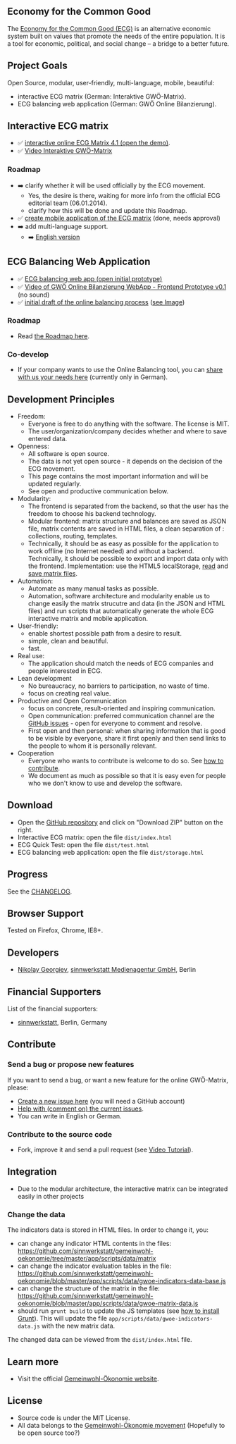 ## Economy for the Common Good
The [Economy for the Common Good (ECG)](http://gemeinwohl-oekonomie.org) is an alternative economic system built on values that promote the needs of the entire population.
 It is a tool for economic, political, and social change – a bridge to a better future.

## Project Goals
Open Source, modular, user-friendly, multi-language, mobile, beautiful:

* interactive ECG matrix (German: Interaktive GWÖ-Matrix).
* ECG balancing web application (German: GWÖ Online Bilanzierung).

## Interactive ECG matrix

* :white_check_mark: [interactive online ECG Matrix 4.1 (open the demo)](http://sinnwerkstatt.github.io/gemeinwohl-oekonomie/#).
* :white_check_mark: [Video Interaktive GWÖ-Matrix ](http://www.youtube.com/watch?v=b3aGKeZJlBI)

### Roadmap

* :arrow_right: clarify whether it will be used officially by the ECG movement.
    * Yes, the desire is there, waiting for more info from the official ECG editorial team (06.01.2014).
    * clarify how this will be done and update this Roadmap.
* :white_check_mark: [create mobile application of the ECG matrix](https://github.com/sinnwerkstatt/economy-common-good-mobile) (done, needs approval)
* :arrow_right: add multi-language support.
    * :arrow_right: [English version](https://github.com/sinnwerkstatt/gemeinwohl-oekonomie/issues?milestone=3&state=open)

## ECG Balancing Web Application

* :white_check_mark: [ECG balancing web app (open initial prototype)](http://sinnwerkstatt.github.io/gemeinwohl-oekonomie/storage.html)
* :white_check_mark: [Video of GWÖ Online Bilanzierung WebApp - Frontend Prototype v0.1](http://www.youtube.com/watch?v=5SWigCkOKBk) (no sound)
* :white_check_mark: [initial draft of the online balancing process](http://creately.com/diagram/hlvynl1f1/MA9GKxHvxTVAKUOax04wCo1pbQc%3D) ([see Image](https://raw2.github.com/sinnwerkstatt/gemeinwohl-oekonomie/master/docs/images/ecg-online-balancing-process.png))

### Roadmap

* Read [the Roadmap here](docs/ECG_Online_Balancing_Roadmap_de.md#roadmap).

### Co-develop

* If your company wants to use the Online Balancing tool, you can [share with us your needs here](docs/ECG_Online_Balancing_Roadmap_de.md#mitgestalten) (currently only in German).


## Development Principles

* Freedom:
    * Everyone is free to do anything with the software. The license is MIT.
    * The user/organization/company decides whether and where to save entered data.
* Openness:
    * All software is open source.
    * The data is not yet open source - it depends on the decision of the ECG movement.
    * This page contains the most important information and will be updated regularly.
    * See open and productive communication below.
* Modularity:
    * The frontend is separated from the backend, so that the user has the freedom to choose his backend technology.
    * Modular frontend: matrix structure and balances are saved as JSON file, matrix contents are saved in HTML files, a clean separation of : collections, routing, templates. 
    * Technically, it should be as easy as possible for the application to work offline (no Internet needed) and without a backend. Technically, it should be possible to export and import data only with the frontend. Implementation: use the HTML5 localStorage, [read](http://www.html5rocks.com/en/tutorials/file/dndfiles/) and [save matrix files](http://stackoverflow.com/a/20194533/2510374).
* Automation:
    * Automate as many manual tasks as possible.
    * Automation, software architecture and modularity enable us to change easily the matrix strucutre and data (in the JSON and HTML  files) and run scripts that automatically generate the whole ECG interactive matrix and mobile application.
* User-friendly:
    * enable shortest possible path from a desire to result.
    * simple, clean and beautiful.
    * fast.
* Real use:
    * The application should match the needs of ECG companies and people interested in ECG.
* Lean development
    * No bureaucracy, no barriers to participation, no waste of time.
    * focus on creating real value.
* Productive and Open Communication
    * focus on concrete, result-oriented and inspiring communication.
    * Open communication: preferred communication channel are the [GitHub issues](https://github.com/sinnwerkstatt/gemeinwohl-oekonomie/issues) - open for everyone to comment and resolve.
    * First open and then personal: when sharing information that is good to be visible by everyone, share it first openly and then send links to the people to whom it is personally relevant.
* Cooperation
    * Everyone who wants to contribute is welcome to do so. See [how to contribute](#contribute).
    * We document as much as possible so that it is easy even for people who we don't know to use and develop the software.

## Download

* Open the [GitHub repository](https://github.com/sinnwerkstatt/gemeinwohl-oekonomie) and click on "Download ZIP" button on the right.
* Interactive ECG matrix: open the file ```dist/index.html```
* ECG Quick Test: open the file ```dist/test.html```
* ECG balancing web application: open the file ```dist/storage.html```

## Progress
See the [CHANGELOG](CHANGELOG.md).

## Browser Support
Tested on Firefox, Chrome, IE8+.

## Developers

* [Nikolay Georgiev](http://nikolay-georgiev.net), [sinnwerkstatt Medienagentur GmbH](https://www.sinnwerkstatt.com/), Berlin

## Financial Supporters
List of the financial supporters:

* [sinnwerkstatt](https://www.sinnwerkstatt.com/), Berlin, Germany

## Contribute
### Send a bug or propose new features
If you want to send a bug, or want a new feature for the online GWÖ-Matrix, please:

 * [Create a new issue here](https://github.com/sinnwerkstatt/gemeinwohl-oekonomie/issues/new) (you will need a GitHub account)
 * [Help with (comment on) the current issues](https://github.com/sinnwerkstatt/gemeinwohl-oekonomie/issues/).
 * You can write in English or German.

### Contribute to the source code
 * Fork, improve it and send a pull request (see [Video Tutorial](http://www.youtube.com/watch?v=SCZF6I-Rc4I&feature=c4-overview-vl&list=PLg7s6cbtAD15Das5LK9mXt_g59DLWxKUe)).

## Integration
 * Due to the modular architecture, the interactive matrix can be integrated easily in other projects

### Change the data
The indicators data is stored in HTML files. In order to change it, you:

* can change any indicator HTML contents in the files: https://github.com/sinnwerkstatt/gemeinwohl-oekonomie/tree/master/app/scripts/data/matrix
* can change the indicator evaluation tables in the file: https://github.com/sinnwerkstatt/gemeinwohl-oekonomie/blob/master/app/scripts/data/gwoe-indicators-data-base.js
* can change the structure of the matrix in the file: https://github.com/sinnwerkstatt/gemeinwohl-oekonomie/blob/master/app/scripts/data/gwoe-matrix-data.js
* should run ```grunt build``` to update the JS templates (see [how to install Grunt](https://github.com/sinnwerkstatt/sinnwerkstatt-web/wiki/Grunt#install)). This will update the file ```app/scripts/data/gwoe-indicators-data.js``` with the new matrix data.

The changed data can be viewed from the ```dist/index.html``` file.

## Learn more

 * Visit the official [Gemeinwohl-Ökonomie website](http://www.gemeinwohl-oekonomie.de/).

## License

* Source code is under the MIT License.
* All data belongs to the [Gemeinwohl-Ökonomie movement](http://gemeinwohl-oekonomie.de) (Hopefully to be open source too?)
